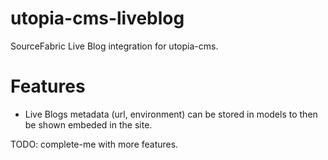 # utopia-cms-liveblog
SourceFabric Live Blog integration for utopia-cms.

# Features

 * Live Blogs metadata (url, environment) can be stored in models to then be shown embeded in the site.

TODO: complete-me with more features.
